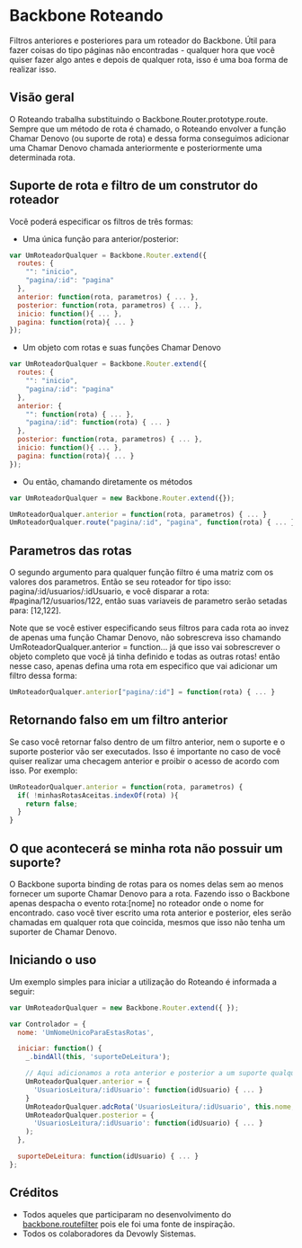 # Backbone Roteando

Filtros anteriores e posteriores para um roteador do Backbone. Útil para fazer coisas do tipo
páginas não encontradas - qualquer hora que você quiser fazer algo antes e depois de qualquer rota, isso é
uma boa forma de realizar isso.

## Visão geral

O Roteando trabalha substituindo o Backbone.Router.prototype.route. Sempre que um método de rota é chamado, 
o Roteando envolver a função Chamar Denovo (ou suporte de rota) e dessa forma conseguimos adicionar uma 
Chamar Denovo chamada anteriormente e posteriormente uma determinada rota.

## Suporte de rota e filtro de um construtor do roteador
Você poderá especificar os filtros de três formas:

- Uma única função para anterior/posterior:
```javascript
var UmRoteadorQualquer = Backbone.Router.extend({
  routes: {
    "": "inicio",
    "pagina/:id": "pagina"
  },
  anterior: function(rota, parametros) { ... },
  posterior: function(rota, parametros) { ... },
  inicio: function(){ ... },
  pagina: function(rota){ ... }
});
```
- Um objeto com rotas e suas funções Chamar Denovo
```javascript
var UmRoteadorQualquer = Backbone.Router.extend({
  routes: {
    "": "inicio",
    "pagina/:id": "pagina"
  },
  anterior: {
    "": function(rota) { ... },
    "pagina/:id": function(rota) { ... }
  },
  posterior: function(rota, parametros) { ... },
  inicio: function(){ ... },
  pagina: function(rota){ ... }
});
```

- Ou então, chamando diretamente os métodos
```javascript
var UmRoteadorQualquer = new Backbone.Router.extend({});

UmRoteadorQualquer.anterior = function(rota, parametros) { ... }
UmRoteadorQualquer.route("pagina/:id", "pagina", function(rota) { ... });
```

## Parametros das rotas
O segundo argumento para qualquer função filtro é uma matriz com os valores dos parametros. Então se seu
roteador for tipo isso: pagina/:id/usuarios/:idUsuario, e você disparar a rota: #pagina/12/usuarios/122, então
suas variaveis de parametro serão setadas para: [12,122].

Note que se você estiver especificando seus filtros para cada rota ao invez de apenas uma função Chamar Denovo,
não sobrescreva isso chamando UmRoteadorQualquer.anterior = function... já que isso vai sobrescrever o objeto
completo que você já tinha definido e todas as outras rotas! então nesse caso, apenas defina uma rota em 
especifico que vai adicionar um filtro dessa forma:

```javascript
UmRoteadorQualquer.anterior["pagina/:id"] = function(rota) { ... }
```

## Retornando falso em um filtro anterior
Se caso você retornar falso dentro de um filtro anterior, nem o suporte e o suporte posterior vão ser executados.
Isso é importante no caso de você quiser realizar uma checagem anterior e proibir o acesso de acordo com isso.
Por exemplo:
```javascript
UmRoteadorQualquer.anterior = function(rota, parametros) {
  if( !minhasRotasAceitas.indexOf(rota) ){
    return false;
  }
}
```

## O que acontecerá se minha rota não possuir um suporte?
O Backbone suporta binding de rotas para os nomes delas sem ao menos fornecer um suporte Chamar Denovo para a 
rota. Fazendo isso o Backbone apenas despacha o evento rota:[nome] no roteador onde o nome for encontrado. caso
você tiver escrito uma rota anterior e posterior, eles serão chamadas em qualquer rota que coincida, mesmos que
isso não tenha um suporter de Chamar Denovo.

## Iniciando o uso
Um exemplo simples para iniciar a utilização do Roteando é informada a seguir:

```javascript
var UmRoteadorQualquer = new Backbone.Router.extend({ });

var Controlador = {
  nome: 'UmNomeUnicoParaEstasRotas',

  iniciar: function() {
    _.bindAll(this, 'suporteDeLeitura');

    // Aqui adicionamos a rota anterior e posterior a um suporte qualquer. 
    UmRoteadorQualquer.anterior = {
      'UsuariosLeitura/:idUsuario': function(idUsuario) { ... }
    }
    UmRoteadorQualquer.adcRota('UsuariosLeitura/:idUsuario', this.nome, this.suporteDeLeitura);
    UmRoteadorQualquer.posterior = {
      'UsuariosLeitura/:idUsuario': function(idUsuario) { ... }
    );
  },

  suporteDeLeitura: function(idUsuario) { ... }
};

```

## Créditos
- Todos aqueles que participaram no desenvolvimento do [backbone.routefilter](https://github.com/boazsender/backbone.routefilter)
pois ele foi uma fonte de inspiração.
- Todos os colaboradores da Devowly Sistemas.